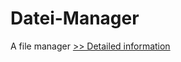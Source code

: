 # Datei-Manager
A file manager
[>> Detailed information](https://secure.shareit.com/shareit/product.html?productid=300060508&affiliateid=200057808)